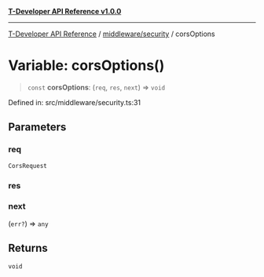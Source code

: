 [**T-Developer API Reference v1.0.0**](../../../README.md)

***

[T-Developer API Reference](../../../modules.md) / [middleware/security](../README.md) / corsOptions

# Variable: corsOptions()

> `const` **corsOptions**: (`req`, `res`, `next`) => `void`

Defined in: src/middleware/security.ts:31

## Parameters

### req

`CorsRequest`

### res

### next

(`err?`) => `any`

## Returns

`void`
